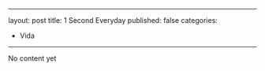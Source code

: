 ---
layout: post
title: 1 Second Everyday
published: false
categories:
  - Vida
--------
No content yet